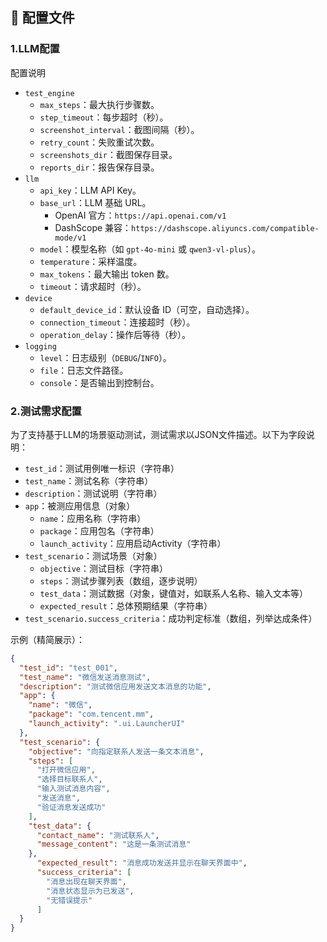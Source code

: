 ## 📄 配置文件 

### 1.LLM配置
配置说明

  - `test_engine`
    - `max_steps`：最大执行步骤数。
    - `step_timeout`：每步超时（秒）。
    - `screenshot_interval`：截图间隔（秒）。
    - `retry_count`：失败重试次数。
    - `screenshots_dir`：截图保存目录。
    - `reports_dir`：报告保存目录。
  - `llm`
    - `api_key`：LLM API Key。
    - `base_url`：LLM 基础 URL。
      - OpenAI 官方：`https://api.openai.com/v1`
      - DashScope 兼容：`https://dashscope.aliyuncs.com/compatible-mode/v1`
    - `model`：模型名称（如 `gpt-4o-mini` 或 `qwen3-vl-plus`）。
    - `temperature`：采样温度。
    - `max_tokens`：最大输出 token 数。
    - `timeout`：请求超时（秒）。
  - `device`
    - `default_device_id`：默认设备 ID（可空，自动选择）。
    - `connection_timeout`：连接超时（秒）。
    - `operation_delay`：操作后等待（秒）。
  - `logging`
    - `level`：日志级别（`DEBUG`/`INFO`）。
    - `file`：日志文件路径。
    - `console`：是否输出到控制台。


### 2.测试需求配置
为了支持基于LLM的场景驱动测试，测试需求以JSON文件描述。以下为字段说明：

- `test_id`：测试用例唯一标识（字符串）
- `test_name`：测试名称（字符串）
- `description`：测试说明（字符串）
- `app`：被测应用信息（对象）
  - `name`：应用名称（字符串）
  - `package`：应用包名（字符串）
  - `launch_activity`：应用启动Activity（字符串）
- `test_scenario`：测试场景（对象）
  - `objective`：测试目标（字符串）
  - `steps`：测试步骤列表（数组，逐步说明）
  - `test_data`：测试数据（对象，键值对，如联系人名称、输入文本等）
  - `expected_result`：总体预期结果（字符串）
 - `test_scenario.success_criteria`：成功判定标准（数组，列举达成条件）

示例（精简展示）：

```json
{
  "test_id": "test_001",
  "test_name": "微信发送消息测试",
  "description": "测试微信应用发送文本消息的功能",
  "app": {
    "name": "微信",
    "package": "com.tencent.mm",
    "launch_activity": ".ui.LauncherUI"
  },
  "test_scenario": {
    "objective": "向指定联系人发送一条文本消息",
    "steps": [
      "打开微信应用",
      "选择目标联系人",
      "输入测试消息内容",
      "发送消息",
      "验证消息发送成功"
    ],
    "test_data": {
      "contact_name": "测试联系人",
      "message_content": "这是一条测试消息"
    },
      "expected_result": "消息成功发送并显示在聊天界面中",
      "success_criteria": [
        "消息出现在聊天界面",
        "消息状态显示为已发送",
        "无错误提示"
      ]
  }
}
```

```